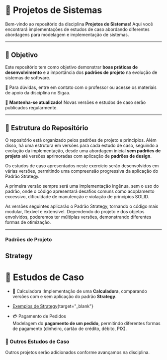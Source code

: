 # 📌 Projetos de Sistemas

Bem-vindo ao repositório da disciplina **Projetos de Sistemas**! Aqui você encontrará implementações de estudos de caso abordando diferentes abordagens para modelagem e implementação de sistemas.  

---

## 🚀 Objetivo  
Este repositório tem como objetivo demonstrar **boas práticas de desenvolvimento** e a importância dos **padrões de projeto** na evolução de sistemas de software.  


📧 Para dúvidas, entre em contato com o professor ou acesse os materiais de apoio da disciplina no Sigaa.  

📌 **Mantenha-se atualizado!** Novas versões e estudos de caso serão publicados regularmente.  

---

## 📂 Estrutura do Repositório

O repositório está organizado pelos padrões de projeto e princípios. Além disso, há uma estrutura em versões para cada estudo de caso, seguindo a evolução da implementação, desde uma abordagem inicial **sem padrões de projeto** até versões aprimoradas com aplicação de **padrões de design**.

Os estudos de caso apresentados neste exercício serão desenvolvidos em várias versões, permitindo uma compreensão progressiva da aplicação do Padrão Strategy.

A primeira versão sempre será uma implementação ingênua, sem o uso do padrão, onde o código apresentará desafios comuns como acoplamento excessivo, dificuldade de manutenção e violação de princípios SOLID.

As versões seguintes aplicarão o Padrão Strategy, tornando o código mais modular, flexível e extensível. Dependendo do projeto e dos objetos envolvidos, poderemos ter múltiplas versões, demonstrando diferentes formas de otimização.


---

### Padrões de Projeto
## Strategy

# 📖 Estudos de Caso

- 🧮 Calculadora :Implementação de uma **Calculadora**, comparando versões com e sem aplicação do padrão **Strategy**.
- [Exemplos de Strategy](https://github.com/willianbolzan/ps/tree/master/src/main/java/patterns/strategy/exemplos){target="_blank"}



- 💳 Pagamento de Pedidos  
Modelagem do **pagamento de um pedido**, permitindo diferentes formas de pagamento (dinheiro, cartão de crédito, débito, PIX).  


### 📌 Outros Estudos de Caso  
Outros projetos serão adicionados conforme avançamos na disciplina.  



